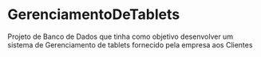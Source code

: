 # GerenciamentoDeTablets
Projeto de Banco de Dados que tinha como objetivo desenvolver um sistema de Gerenciamento de tablets fornecido pela empresa aos Clientes
